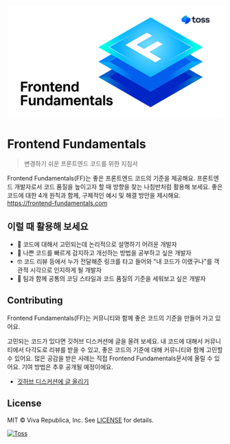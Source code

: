 ![Frontend Fundamentals](./public/images/ff-meta.png)

# Frontend Fundamentals
> 변경하기 쉬운 프론트엔드 코드를 위한 지침서

Frontend Fundamentals(FF)는 좋은 프론트엔드 코드의 기준을 제공해요. 프론트엔드 개발자로서 코드 품질을 높이고자 할 때 방향을 찾는 나침반처럼 활용해 보세요.
좋은 코드에 대한 4개 원칙과 함께, 구체적인 예시 및 해결 방안을 제시해요.
https://frontend-fundamentals.com

## 이럴 때 활용해 보세요
- 🦨 코드에 대해서 고민되는데 논리적으로 설명하기 어려운 개발자
- 👀 나쁜 코드를 빠르게 감지하고 개선하는 방법을 공부하고 싶은 개발자
- 🤓 코드 리뷰 등에서 누가 전달해준 링크를 타고 들어와 "내 코드가 이랬구나"를 객관적 시각으로 인지하게 될 개발자
- 👥 팀과 함께 공통의 코딩 스타일과 코드 품질의 기준을 세워보고 싶은 개발자

## Contributing

Frontend Fundamentals(FF)는 커뮤니티와 함께 좋은 코드의 기준을 만들어 가고 있어요.

고민되는 코드가 있다면 깃허브 디스커션에 글을 올려 보세요.
내 코드에 대해서 커뮤니티에서 다각도로 리뷰를 받을 수 있고, 좋은 코드의 기준에 대해 커뮤니티와 함께 고민할 수 있어요.
많은 공감을 받은 사례는 직접 Frontend Fundamentals문서에 올릴 수 있어요. 기여 방법은 추후 공개될 예정이에요.

- [깃허브 디스커션에 글 올리기](https://github.com/toss/frontend-fundamentals/discussions)

## License

MIT © Viva Republica, Inc. See [LICENSE](./LICENSE.md) for details.

<a title="Toss" href="https://toss.im">
  <picture>
    <source media="(prefers-color-scheme: dark)" srcset="https://static.toss.im/logos/png/4x/logo-toss-reverse.png">
    <img alt="Toss" src="https://static.toss.im/logos/png/4x/logo-toss.png" width="100">
  </picture>
</a>
